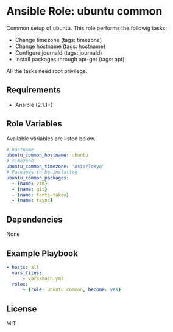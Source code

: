 Ansible Role: ubuntu common
=========

Common setup of ubuntu.
This role performs the followig tasks:

- Change timezone (tags: timezone)
- Change hostname (tags: hostname)
- Configure journald (tags: journald)
- Install packages through apt-get (tags: apt)

All the tasks need root privilege.


Requirements
------------

- Ansible (2.1.1+)


Role Variables
--------------

Available variables are listed below.

``` yaml
# hostname
ubuntu_common_hostname: ubuntu
# timezone
ubuntu_common_timezone: 'Asia/Tokyo'
# Packages to be installed
ubuntu_common_packages:
  - {name: vim}
  - {name: git}
  - {name: fonts-takao}
  - {name: rsync}
```


Dependencies
------------

None


Example Playbook
----------------

``` yaml
- hosts: all
  vars_files:
      - vars/main.yml
  roles:
      - {role: ubuntu_common, become: yes}
```


License
-------

MIT

